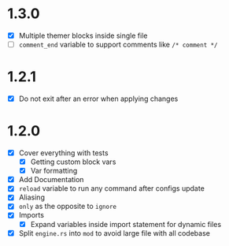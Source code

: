 # 1.3.0
- [X] Multiple themer blocks inside single file
- [ ] `comment_end` variable to support comments like `/* comment */`

# 1.2.1
- [X] Do not exit after an error when applying changes

# 1.2.0 
- [X] Cover everything with tests 
  - [X] Getting custom block vars 
  - [X] Var formatting 
- [X] Add Documentation
- [X] `reload` variable to run any command after configs update
- [X] Aliasing
- [X] `only` as the opposite to `ignore`
- [X] Imports
  - [X] Expand variables inside import statement for dynamic files
- [X] Split `engine.rs` into `mod`  to avoid large file with all codebase
